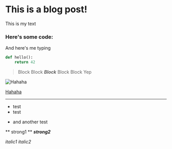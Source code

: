 [category]: <> (General)
[date]: <> (2020/10/24)
[title]: <> (Hello world)



# This is a blog post!

This is my text

### Here's some code:

And here's me typing

```python
def hello():
    return 42
```

> Block Block ***Block*** Block Block 
Yep

![Hahaha](image.png)

[Hahaha](image.png)


------

- test
- test
* and another test

** strong1 **
_**strong2**_

_italic1_
*italic2*

